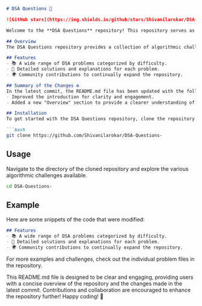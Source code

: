 ```markdown
# DSA Questions 🤖

![GitHub stars](https://img.shields.io/github/stars/Shivanilarokar/DSA-Questions-?style=social) ![GitHub forks](https://img.shields.io/github/forks/Shivanilarokar/DSA-Questions-?style=social)

Welcome to the **DSA Questions** repository! This repository serves as a comprehensive collection of algorithmic challenges that enhance your understanding and application of data structures and algorithms. It is a valuable resource for anyone looking to improve their coding skills and prepare for technical interviews.

## Overview
The DSA Questions repository provides a collection of algorithmic challenges that are designed to improve your problem-solving skills in DSA.

## Features
- 📚 A wide range of DSA problems categorized by difficulty.
- 📝 Detailed solutions and explanations for each problem.
- 🌍 Community contributions to continually expand the repository.

## Summary of the Changes ⚙️
In the latest commit, the README.md file has been updated with the following enhancements:
- Improved the introduction for clarity and engagement.
- Added a new "Overview" section to provide a clearer understanding of the repository's purpose.

## Installation
To get started with the DSA Questions repository, clone the repository to your local machine:

```bash
git clone https://github.com/Shivanilarokar/DSA-Questions-
```

## Usage
Navigate to the directory of the cloned repository and explore the various algorithmic challenges available.

```bash
cd DSA-Questions-
```

## Example
Here are some snippets of the code that were modified:

```markdown
## Features
- 📚 A wide range of DSA problems categorized by difficulty.
- 📝 Detailed solutions and explanations for each problem.
- 🌍 Community contributions to continually expand the repository.
```

For more examples and challenges, check out the individual problem files in the repository.

This README.md file is designed to be clear and engaging, providing users with a concise overview of the repository and the changes made in the latest commit. Contributions and collaboration are encouraged to enhance the repository further! Happy coding! 🚀
```
